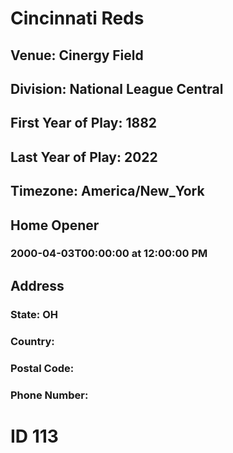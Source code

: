 # Cincinnati Reds
## Venue: Cinergy Field
## Division: National League Central
## First Year of Play: 1882
## Last Year of Play: 2022
## Timezone: America/New_York
## Home Opener
### 2000-04-03T00:00:00 at 12:00:00 PM
## Address
### 
### State: OH
### Country: 
### Postal Code: 
### Phone Number: 
# ID 113